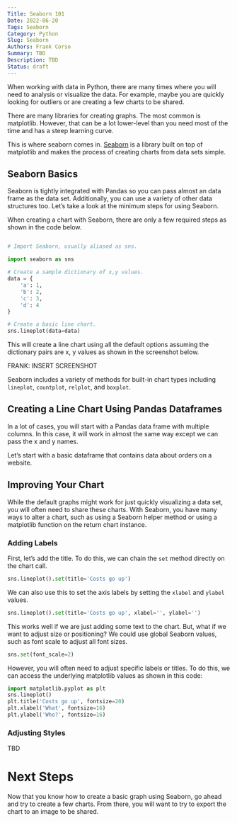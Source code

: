 ```yaml
---
Title: Seaborn 101
Date: 2022-06-20
Tags: Seaborn
Category: Python
Slug: Seaborn
Authors: Frank Corso
Summary: TBD
Description: TBD
Status: draft
---
```

When working with data in Python, there are many times where you will need to analysis or visualize the data. For example, maybe you are quickly looking for outliers or are creating a few charts to be shared.

There are many libraries for creating graphs. The most common is matplotlib. However, that can be a lot lower-level than you need most of the time and has a steep learning curve.

This is where seaborn comes in. [Seaborn](https://seaborn.pydata.org) is a library built on top of matplotlib and makes the process of creating charts from data sets simple.

## Seaborn Basics

Seaborn is tightly integrated with Pandas so you can pass almost an data frame as the data set. Additionally, you can use a variety of other data structures too. Let’s take a look at the minimum steps for using Seaborn.

When creating a chart with Seaborn, there are only a few required steps as shown in the code below.

```python

# Import Seaborn, usually aliased as sns.

import seaborn as sns

# Create a sample dictionary of x,y values.
data = {
    'a': 1,
    'b': 2,
    'c': 3,
    'd': 4
}

# Create a basic line chart.
sns.lineplot(data=data)

```

This will create a line chart using all the default options assuming the dictionary pairs are x, y values as shown in the screenshot below.

FRANK: INSERT SCREENSHOT

Seaborn includes a variety of methods for built-in chart types including `lineplot`, `countplot`, `relplot`, and `boxplot`.

## Creating a Line Chart Using Pandas Dataframes

In a lot of cases, you will start with a Pandas data frame with multiple columns. In this case, it will work in almost the same way except we can pass the x and y names.

Let’s start with a basic dataframe that contains data about orders on a website.

## Improving Your Chart

While the default graphs might work for just quickly visualizing a data set, you will often need to share these charts. With Seaborn, you have many ways to alter a chart, such as using a Seaborn helper method or using a matplotlib function on the return chart instance.

### Adding Labels

First, let’s add the title. To do this, we can chain the `set` method directly on the chart call.

```python
sns.lineplot().set(title='Costs go up')
```

We can also use this to set the axis labels by setting the `xlabel` and `ylabel` values.

```python
sns.lineplot().set(title='Costs go up', xlabel='', ylabel='')
```

This works well if we are just adding some text to the chart. But, what if we want to adjust size or positioning? We could use global Seaborn values, such as font scale to adjust all font sizes.

```python
sns.set(font_scale=2)
```

However, you will often need to adjust specific labels or titles. To do this, we can access the underlying matplotlib values as shown in this code:

```python
import matplotlib.pyplot as plt
sns.lineplot()
plt.title('Costs go up', fontsize=20)
plt.xlabel('What', fontsize=16)
plt.ylabel('Who?', fontsize=16)
```

### Adjusting Styles



TBD

# Next Steps

Now that you know how to create a basic graph using Seaborn, go ahead and try to create a few charts. From there, you will want to try to export the chart to an image to be shared.